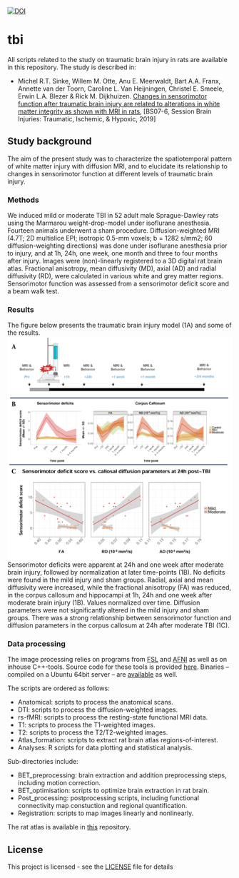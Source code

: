 [![DOI](https://zenodo.org/badge/204529402.svg)](https://zenodo.org/badge/latestdoi/204529402)

# tbi
All scripts related to the study on traumatic brain injury in rats are available in this repository.
The study is described in:

* Michel R.T. Sinke, Willem M. Otte, Anu E. Meerwaldt, Bart A.A. Franx, Annette van der Toorn, Caroline L. Van Heijningen, Christel E. Smeele, Erwin L.A. Blezer & Rick M. Dijkhuizen. [Changes in sensorimotor function after traumatic brain injury are related to alterations in white matter integrity as shown with MRI in rats](https://journals.sagepub.com/doi/full/10.1177/0271678X19850985), [BS07-6,
Session Brain Injuries: Traumatic, Ischemic, & Hypoxic, 2019]

## Study background

The aim of the present study was to characterize the spatiotemporal pattern of white matter injury with diffusion MRI, and to
elucidate its relationship to changes in sensorimotor function at different levels of traumatic brain injury.

### Methods

We induced mild or moderate TBI in 52 adult male Sprague-Dawley rats using the Marmarou weight-drop-model under isoflurane anesthesia. Fourteen animals underwent a sham procedure.
Diffusion-weighted MRI (4.7T; 2D multislice EPI; isotropic 0.5-mm voxels; b = 1282 s/mm2; 60 diffusion-weighting directions) was done under isoflurane anesthesia prior to injury, and at 1h, 24h, one week, one month and three to four months after injury. 
Images were (non)-linearly registered to a 3D digital rat brain atlas.
Fractional anisotropy, mean diffusivity (MD), axial (AD) and radial diffusivity (RD), were calculated in various white and grey matter regions. Sensorimotor function was assessed from a sensorimotor deficit score and a beam walk test.

### Results

The figure below presents the traumatic brain injury model (1A) and some of the results.
![Figure 1](figures/Figure_1.png)
Sensorimotor deficits were apparent at 24h and one week after moderate brain injury, followed by normalization at later time-points (1B). No deficits were found in the mild injury and sham groups. Radial, axial and mean diffusivity were increased, while the fractional anisotropy (FA) was reduced, in the corpus callosum and hippocampi at 1h, 24h and one week after moderate brain injury (1B). Values normalized over time. Diffusion parameters were not significantly altered in the mild injury and sham groups. There was a strong relationship between sensorimotor function and diffusion parameters in the corpus callosum at 24h after moderate TBI (1C). 

### Data processing

The image processing relies on programs from [FSL](https://fsl.fmrib.ox.ac.uk/fsl/fslwiki) and [AFNI](https://afni.nimh.nih.gov) as well as on inhouse C++-tools.
Source code for these tools is provided [here](https://github.com/wmotte/toolkid/).
Binaries – compiled on a Ubuntu 64bit server – are [available](bin/) as well.

The scripts are ordered as follows:
* Anatomical: scripts to process the anatomical scans.
* DTI: scripts to process the diffusion-weighted images.
* rs-fMRI: scripts to process the resting-state functional MRI data.
* T1: scripts to process the T1-weighted images.
* T2: scripts to process the T2/T2-weighted images.
* Atlas_formation: scripts to extract rat brain atlas regions-of-interest.
* Analyses: R scripts for data plotting and statistical analysis.

Sub-directories include:
* BET_preprocessing: brain extraction and addition preprocessing steps, including motion correction.
* BET_optimisation: scripts to optimize brain extraction in rat brain.
* Post_processing: postprocessing scripts, including functional connectivity map constuction and regional quantification.
* Registration: scripts to map images linearly and nonlinearly.

The rat atlas is available in [this](https://github.com/wmotte/rat_brain_atlas) repository.

## License

This project is licensed - see the [LICENSE](LICENSE) file for details
